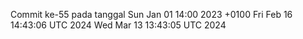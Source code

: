 Commit ke-55 pada tanggal Sun Jan 01 14:00 2023 +0100
Fri Feb 16 14:43:06 UTC 2024
Wed Mar 13 13:43:05 UTC 2024
